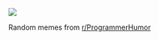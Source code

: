 ![](https://preview.redd.it/xtkp6a3if5id1.png?width=640&crop=smart&auto=webp&s=22d0e4ba681d90d1073eb10b0d6cddbf29716e64)

 Random memes from [r/ProgrammerHumor](https://www.reddit.com/r/ProgrammerHumor/)
